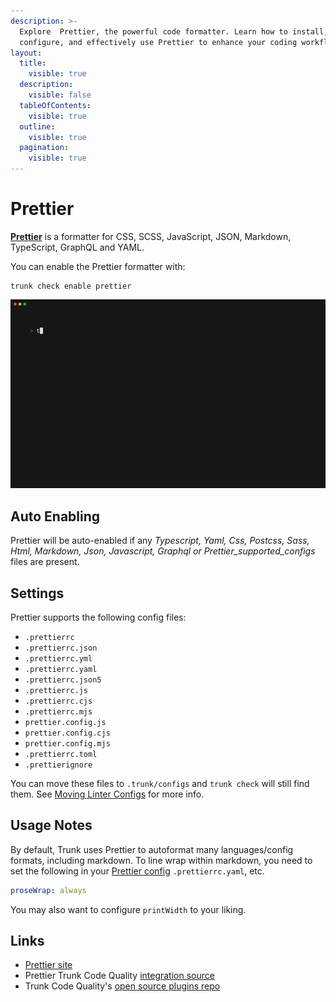 ```yaml
---
description: >-
  Explore  Prettier, the powerful code formatter. Learn how to install,
  configure, and effectively use Prettier to enhance your coding workflow.
layout:
  title:
    visible: true
  description:
    visible: false
  tableOfContents:
    visible: true
  outline:
    visible: true
  pagination:
    visible: true
---
```


# Prettier

[**Prettier**](https://prettier.io/) is a formatter for CSS, SCSS, JavaScript, JSON, Markdown, TypeScript, GraphQL and YAML.

You can enable the Prettier formatter with:

```shell
trunk check enable prettier
```

![prettier example output](../../configuration/supported/prettier.gif)

## Auto Enabling

Prettier will be auto-enabled if any _Typescript, Yaml, Css, Postcss, Sass, Html, Markdown, Json, Javascript, Graphql or Prettier\_supported\_configs_ files are present.

## Settings

Prettier supports the following config files:

* `.prettierrc`
* `.prettierrc.json`
* `.prettierrc.yml`
* `.prettierrc.yaml`
* `.prettierrc.json5`
* `.prettierrc.js`
* `.prettierrc.cjs`
* `.prettierrc.mjs`
* `prettier.config.js`
* `prettier.config.cjs`
* `prettier.config.mjs`
* `.prettierrc.toml`
* `.prettierignore`

You can move these files to `.trunk/configs` and `trunk check` will still find them. See [Moving Linter Configs](broken-reference) for more info.

## Usage Notes

By default, Trunk uses Prettier to autoformat many languages/config formats, including markdown. To line wrap within markdown, you need to set the following in your [Prettier config](https://prettier.io/docs/en/configuration.html) `.prettierrc.yaml`, etc.

```yaml
proseWrap: always
```

You may also want to configure `printWidth` to your liking.

## Links

* [Prettier site](https://prettier.io/)
* Prettier Trunk Code Quality [integration source](https://github.com/trunk-io/plugins/tree/main/linters/prettier)
* Trunk Code Quality's [open source plugins repo](https://github.com/trunk-io/plugins/tree/main)
